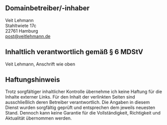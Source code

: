 ## Domainbetreiber/-inhaber

Veit Lehmann  
Stahltwiete 17c  
22761 Hamburg  
[post@veitlehmann.de](mailto:post@veitlehmann.de)

## Inhaltlich verantwortlich gemäß § 6 MDStV

Veit Lehmann, Anschrift wie oben

## Haftungshinweis

Trotz sorgfältiger inhaltlicher Kontrolle übernehme ich keine Haftung für die Inhalte externer Links. Für den Inhalt der verlinkten Seiten sind ausschließlich deren Betreiber verantwortlich. Die Angaben in diesem Dienst wurden sorgfältig geprüft und entsprechen dem jeweils neuesten Stand. Dennoch kann keine Garantie für die Vollständigkeit, Richtigkeit und Aktualität übernommen werden.
